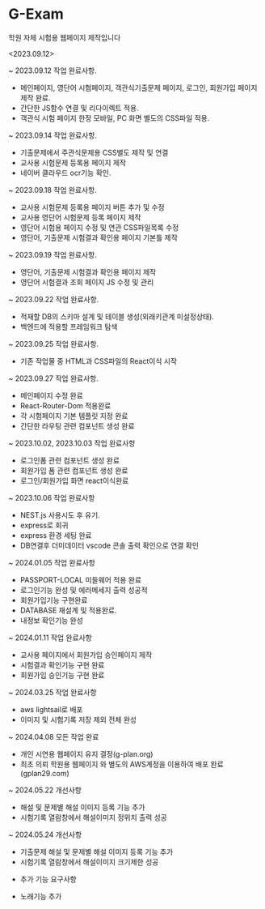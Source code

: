 # G-Exam
학원 자체 시험용 웹페이지 제작입니다

<2023.09.12>

~ 2023.09.12 작업 완료사항.

 - 메인페이지, 영단어 시험페이지, 객관식기출문제 페이지, 로그인, 회원가입 페이지 제작 완료.
 - 간단한 JS함수 연결 및 리다이렉트 적용.
 - 객관식 시험 페이지 한정 모바일, PC 화면 별도의 CSS파일 적용.

~ 2023.09.14 작업 완료사항.

 - 기출문제에서 주관식문제용 CSS별도 제작 및 연결
 - 교사용 시험문제 등록용 페이지 제작
 - 네이버 클라우드 ocr기능 확인. 

~ 2023.09.18 작업 완료사항.

 - 교사용 시험문제 등록용 페이지 버튼 추가 및 수정
 - 교사용 영단어 시험문제 등록 페이지 제작
 - 영단어 시험용 페이지 수정 및 연관 CSS파일목록 수정
 - 영단어, 기출문제 시험결과 확인용 페이지 기본틀 제작

~ 2023.09.19 작업 완료사항.

 - 영단어, 기출문제 시험결과 확인용 페이지 제작
 - 영단어 시험결과 조회 페이지 JS 수정 및 관리

~ 2023.09.22 작업 완료사항.
 - 적재할 DB의 스키마 설계 및 테이블 생성(외래키관계 미설정상태).
 - 백엔드에 적용할 프레임워크 탐색

~ 2023.09.25 작업 완료사항.
 - 기존 작업물 중 HTML과 CSS파일의 React이식 시작

~ 2023.09.27 작업 완료사항.
 - 메인페이지 수정 완료
 - React-Router-Dom 적용완료
 - 각 시험페이지 기본 템플릿 지정 완료
 - 간단한 라우팅 관련 컴포넌트 생성 완료

~ 2023.10.02, 2023.10.03 작업 완료사항
  - 로그인폼 관련 컴포넌트 생성 완료
  - 회원가입 폼 관련 컴포넌트 생성 완료
  - 로그인/회원가입 화면 react이식완료

~ 2023.10.06 작업 완료사항
  - NEST.js 사용시도 후 유기.
  - express로 회귀
  - express 환경 세팅 완료
  - DB연결후 더미데이터 vscode 콘솔 출력 확인으로 연결 확인

~ 2024.01.05 작업 완료사항
  - PASSPORT-LOCAL 미들웨어 적용 완료
  - 로그인기능 완성 및 에러메세지 출력 성공적
  - 회원가입기능 구현완료
  - DATABASE 재설계 및 적용완료.
  - 내정보 확인기능 완성

~ 2024.01.11 작업 완료사항
  - 교사용 페이지에서 회원가입 승인페이지 제작
  - 시험결과 확인기능 구현 완료
  - 회원가입 승인기능 구현 완료

~ 2024.03.25 작업 완료사항
  - aws lightsail로 배포
  - 이미지 및 시험기록 저장 제외 전체 완성

~ 2024.04.08 모든 작업 완료
 - 개인 시연용 웹페이지 유지 결정(g-plan.org)
 - 최초 의뢰 학원용 웹페이지 와 별도의 AWS계정을 이용하여 배포 완료(gplan29.com)

~ 2024.05.22 개선사항
 - 해설 및 문제별 해설 이미지 등록 기능 추가
 - 시험기록 열람창에서 해설이미지 정위치 출력 성공

~ 2024.05.24 개선사항
 - 기출문제 해설 및 문제별 해설 이미지 등록 기능 추가
 - 시험기록 열람창에서 해설이미지 크기제한 성공

* 추가 기능 요구사항
 - 노래기능 추가
